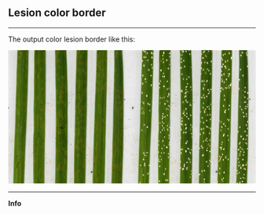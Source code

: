 ## Lesion color border

***

The output color lesion border like this:

<img src="../www/exemple.jpeg" alt="">

***
**Info**
